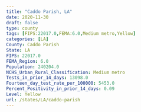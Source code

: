 ```yaml
---
title: "Caddo Parish, LA"
date: 2020-11-30
draft: false
type: county
tags: [FIPS:22017.0,FEMA:6.0,Medium metro,Yellow]
categories: [LA]
County: Caddo Parish
State: LA
FIPS: 22017.0
FEMA_Region: 6.0
Population: 240204.0
NCHS_Urban_Rural_Classification: Medium metro
Tests_in_prior_14_days: 13098.0
Fourteen_day_test_rate_per_100000: 5453.0
Percent_Positivity_in_prior_14_days: 0.09
Level: Yellow
url: /states/LA/caddo-parish
---
```



